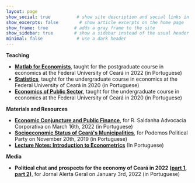 ```yaml
---
layout: page
show_social: true          # show site description and social links in the footer
show_excerpts: false        # show article excerpts on the home page
show_frame: true          # adds a gray frame to the site
show_sidebar: true        # show a sidebar instead of the usual header
minimal: false             # use a dark header
---
```


**Teaching**
- **[Matlab for Economists](https://youtube.com/playlist?list=PL1RzT_V0r_GSz6XzNW-1eGdAArKlgShwh)**, taught for the postgraduate course in economics at the Federal University of Ceará in 2022 (in Portuguese)
- **[Statistics](https://www.youtube.com/playlist?list=PL1RzT_V0r_GQ6VMs8F_kjqLlaKxYHNLn6)**, taught for the undergraduate course in economics at the Federal University of Ceará in 2020 (in Portuguese)
- **[Economics of Public Sector](https://www.youtube.com/playlist?list=PL1RzT_V0r_GSgX6PrRotiJt7hnJXrFVzk)**, taught for the undergraduate course in economics at the Federal University of Ceará in 2020 (in Portuguese)

**Materials and Resources**
- **[Economic Conjuncture and Public Finance](https://drive.google.com/file/d/153GqzgeOiW4Y_JyjyPNeIUAnSZNLyPW4/view?usp=sharing)**, for R. Saldanha Advocacia Corporativa on March 16th, 2022 (in Portuguese)
- **[Socioeconomic Status of Ceará's Municipalities](https://drive.google.com/file/d/1545m9MkNEEqNXH78bco8TKljIC_U4gxL/view?usp=sharing)**, for Podemos Political Party on November 20th, 2019 (in Portuguese)
- **[Lecture Notes: Introduction to Econometrics](https://drive.google.com/file/d/1DQ1WgWTO1dpaqt4FcBiNyh5FNX2sNRPl/view?usp=sharing)** (In Portuguese)

**Media**
- **Political chat and prospects for the economy of Ceará in 2022 ([part 1](https://www.youtube.com/watch?v=FzPCGlbW86Y), [part 2](https://www.youtube.com/watch?v=Y_YWHRL4VtI))**, for Jornal Alerta Geral on January 3rd, 2022 (in Portuguese)
